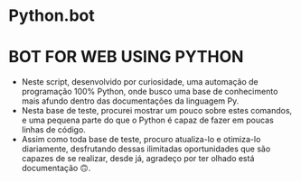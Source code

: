 # Python.bot
# BOT FOR WEB USING PYTHON
- Neste script, desenvolvido por curiosidade, uma automação de programação 100% Python, onde busco uma base de conhecimento mais afundo dentro das documentações da linguagem Py.
- Nesta base de teste, procurei mostrar um pouco sobre estes comandos, e uma pequena parte do que o Python é capaz de fazer em poucas linhas de código.
- Assim como toda base de teste, procuro atualiza-lo e otimiza-lo diariamente, desfrutando dessas ilimitadas oportunidades que são capazes de se realizar, desde já, agradeço por ter olhado está documentação 🙃.
